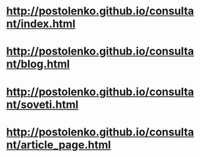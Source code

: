# http://postolenko.github.io/consultant/index.html
# http://postolenko.github.io/consultant/blog.html
# http://postolenko.github.io/consultant/soveti.html
# http://postolenko.github.io/consultant/article_page.html